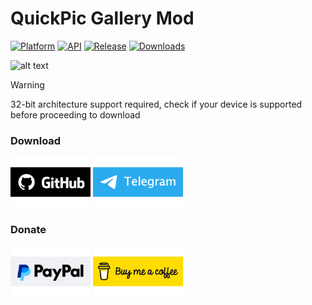 # QuickPic Gallery Mod
[![Platform](https://img.shields.io/badge/android-platform?style=for-the-badge&label=platform&labelColor=21262d&color=6e7681)](https://www.android.com) [![API](https://img.shields.io/badge/23%2B-level?style=for-the-badge&logo=android&logoColor=3cd382&label=API&labelColor=21262d&color=ff663b)](https://developer.android.com/studio/releases/platforms) [![Release](https://img.shields.io/github/v/release/WSTxda/QP-Gallery-Releases?display_name=tag&style=for-the-badge&logo=github&labelColor=21262d&color=1f6feb)](https://github.com/WSTxda/QP-Gallery-Releases/releases/latest) [![Downloads](https://img.shields.io/github/downloads/WSTxda/QP-Gallery-Releases/total?style=for-the-badge&labelColor=21262d&color=238636)](https://github.com/WSTxda/QP-Gallery-Releases/releases)

![alt text](https://raw.githubusercontent.com/WSTxda/QP-Gallery-Releases/master/Images/Banner.svg)

> [!WARNING]
> 32-bit architecture support required, check if your device is supported before proceeding to download

### Download

[<img src="https://raw.githubusercontent.com/WSTxda/WSTxda/main/images/GitHub.svg"
	  alt='Get it on GitHub'
	  height="80">](https://github.com/WSTxda/QP-Gallery-Releases/releases/latest) [<img src="https://raw.githubusercontent.com/WSTxda/WSTxda/main/images/Telegram.svg"
	  alt='Get it on Telegram'
	  height="80">](https://t.me/WSTprojects)
	  
### Donate

[<img src="https://raw.githubusercontent.com/WSTxda/WSTxda/main/images/PayPal.svg"
	  alt='Donate with PayPal'
	  height="80">](https://bit.ly/2lV0E6u) [<img src="https://raw.githubusercontent.com/WSTxda/WSTxda/main/images/BMC.svg"
	  alt='Donate with BMC'
	  height="80">](https://www.buymeacoffee.com/wstxda)	  
